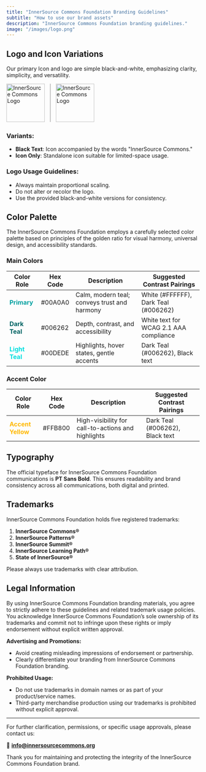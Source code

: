 ```yaml
---
title: "InnerSource Commons Foundation Branding Guidelines"
subtitle: "How to use our brand assets"
description: "InnerSource Commons Foundation branding guidelines."
image: "/images/logo.png"
---
```


## Logo and Icon Variations

Our primary Icon and logo are simple black-and-white, emphasizing clarity, simplicity, and versatility.

<img src="/branding/InnerSourceCommons-Icon.svg" alt="InnerSource Commons Logo" height="100px" />
<span style="height:100px;border-right: 0.5px solid #888; display: inline-block;margin:0px 10px 0px; 10px;vertical-align: top;"></span>
<img src="/branding/InnerSourceCommons-Logo.svg" alt="InnerSource Commons Logo" height="100px" />

### Variants:

* **Black Text**: Icon accompanied by the words "InnerSource Commons."
* **Icon Only**: Standalone icon suitable for limited-space usage.

### Logo Usage Guidelines:

* Always maintain proportional scaling.
* Do not alter or recolor the logo.
* Use the provided black-and-white versions for consistency.

## Color Palette

The InnerSource Commons Foundation employs a carefully selected color palette based on principles of the golden ratio for visual harmony, universal design, and accessibility standards.

### Main Colors

| Color Role     | Hex Code | Description                                  | Suggested Contrast Pairings            |
| -------------- | -------- | -------------------------------------------- | -------------------------------------- |
| <span style="color:#00A0A0">**Primary**</span>    | #00A0A0  | Calm, modern teal; conveys trust and harmony | White (#FFFFFF), Dark Teal (#006262)   |
| <span style="color:#006262">**Dark Teal**</span> | #006262  | Depth, contrast, and accessibility           | White text for WCAG 2.1 AAA compliance |
| <span style="color:#00DEDE">**Light Teal**</span> | #00DEDE  | Highlights, hover states, gentle accents     | Dark Teal (#006262), Black text        |

### Accent Color

| Color Role        | Hex Code | Description                                        | Suggested Contrast Pairings     |
| ----------------- | -------- | -------------------------------------------------- | ------------------------------- |
| <span style="color:#FFB800">**Accent Yellow**</span> | #FFB800  | High-visibility for call-to-actions and highlights | Dark Teal (#006262), Black text |


<!-- For internal:

### Note: Rationale:

* **Harmony**: Employs golden ratio-based gradients for visual harmony and stability.
* **Accessibility**: Adheres to WCAG 2.1 contrast guidelines, ensuring readability and usability.
* **Universal Design**: Colors chosen for clarity and ease of identification by individuals with color vision deficiencies (P-type, D-type).
-->

## Typography

The official typeface for InnerSource Commons Foundation communications is **PT Sans Bold**. This ensures readability and brand consistency across all communications, both digital and printed.

## Trademarks

InnerSource Commons Foundation holds five registered trademarks:

1. **InnerSource Commons®**
1. **InnerSource Patterns®**
1. **InnerSource Summit®**
1. **InnerSource Learning Path®**
1. **State of InnerSource®**

Please always use trademarks with clear attribution.

## Legal Information

By using InnerSource Commons Foundation branding materials, you agree to strictly adhere to these guidelines and related trademark usage policies. You acknowledge InnerSource Commons Foundation’s sole ownership of its trademarks and commit not to infringe upon these rights or imply endorsement without explicit written approval.

**Advertising and Promotions:**

* Avoid creating misleading impressions of endorsement or partnership.
* Clearly differentiate your branding from InnerSource Commons Foundation branding.

**Prohibited Usage:**

* Do not use trademarks in domain names or as part of your product/service names.
* Third-party merchandise production using our trademarks is prohibited without explicit approval.

---

For further clarification, permissions, or specific usage approvals, please contact us:

📧 [**info@innersourcecommons.org**](mailto:info@innersourcecommons.org)

Thank you for maintaining and protecting the integrity of the InnerSource Commons Foundation brand.
